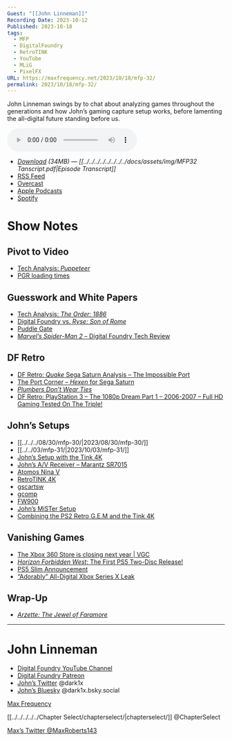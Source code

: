 ```yaml
---
Guest: "[[John Linneman]]"
Recording Date: 2023-10-12
Published: 2023-10-18
tags:
  - MFP
  - DigitalFoundry
  - RetroTINK
  - YouTube
  - MLiG
  - PixelFX
URL: https://maxfrequency.net/2023/10/18/mfp-32/
permalink: 2023/10/18/mfp-32/
---
```

John Linneman swings by to chat about analyzing games throughout the generations and how John’s gaming capture setup works, before lamenting the all-digital future standing before us.

<audio controls>
  <source src="https://traffic.libsyn.com/forcedn/maxfrequency/MFP32_Final.mp3">
</audio>

- *[Download](https://traffic.libsyn.com/forcedn/maxfrequency/MFP32_Final.mp3) (34MB)  — [[../../../../../../../../docs/assets/img/MFP32 Tanscript.pdf|Episode Transcript]]*
- [RSS Feed](https://maxfrequency.libsyn.com/rss)
- [Overcast](https://overcast.fm/itunes1557043396)
- [Apple Podcasts](https://podcasts.apple.com/us/podcast/the-max-frequency-podcast/id1557043396)
- [Spotify](https://open.spotify.com/show/3W1LwBNmhZ6s5QmQViWXKn)

# Show Notes
## Pivot to Video

- [Tech Analysis: *Puppeteer*](https://www.eurogamer.net/digitalfoundry-puppeteer-demo-tech-analysis)
- [PGR loading times](https://youtube.com/watch?v=nv4MpY71rdg)
## Guesswork and White Papers

- [Tech Analysis: *The Order: 1886*](https://www.eurogamer.net/digitalfoundry-2015-the-order-1886-tech-analysis)
- [Digital Foundry vs. *Ryse: Son of Rome*](https://www.eurogamer.net/digitalfoundry-vs-ryse-son-of-rome)
- [Puddle Gate](https://youtube.com/watch?v=L2wr7vebb6Y&t=855)
- [*Marvel’s Spider-Man 2* – Digital Foundry Tech Review](https://youtube.com/watch?v=P8JnbYKrYpA)
## DF Retro

- [DF Retro: *Quake* Sega Saturn Analysis – The Impossible Port](https://youtube.com/watch?v=LUZ436FXB4U)
- [The Port Corner – *Hexen* for Sega Saturn](https://youtube.com/watch?v=etUiMuAdTJ0)
- [*Plumbers Don’t Wear Ties*](https://en.wikipedia.org/wiki/Plumbers_Don%27t_Wear_Ties)
- [DF Retro: PlayStation 3 – The 1080p Dream Part 1 – 2006-2007 – Full HD Gaming Tested On The Triple!](https://youtube.com/watch?v=595xu2tJSjU)
## John’s Setups

- [[../../../08/30/mfp-30/|2023/08/30/mfp-30/]]
- [[../../03/mfp-31/|2023/10/03/mfp-31/]]
- [John’s Setup with the Tink 4K](https://twitter.com/dark1x/status/1686843392917954560)
- [John’s A/V Receiver – Marantz SR7015](https://www.marantz.com/de-de/product/av-receivers/sr7015)
- [Atomos Nina V](https://www.atomos.com/products/ninja-v)
- [RetroTINK 4K](https://www.retrotink.com/post/introducing-the-retrotink-4k)
- [gscartsw](https://www.retrorgb.com/gscartsw.html)
- [gcomp](https://rondoproducts.com/products/gretrostuff-automatic-8-2-component-composite-switch)
- [FW900](https://aperturegrille.fandom.com/wiki/SONY_GDM-FW900)
- [John’s MiSTer Setup](https://youtube.com/watch?v=PfIwDC2F2lc)
- [Combining the PS2 Retro G.E.M and the Tink 4K](https://x.com/dark1x/status/1692523522734596189)
## Vanishing Games

- [The Xbox 360 Store is closing next year | VGC](https://www.videogameschronicle.com/news/the-xbox-360-store-is-closing-next-year/)
- [*Horizon Forbidden West*: The First PS5 Two-Disc Release!](https://youtube.com/watch?v=wk5ZTbLYBP4)
- [PS5 Slim Announcement](https://blog.playstation.com/2023/10/10/new-look-for-ps5-console-this-holiday-season/)
- [“Adorably” All-Digital Xbox Series X Leak](https://www.videogameschronicle.com/news/microsofts-refreshed-xbox-series-x-console-brooklin-has-leaked/)
## Wrap-Up

- [*Arzette: The Jewel of Faramore*](https://store.steampowered.com/app/1924780/Arzette_The_Jewel_of_Faramore/)

---
# John Linneman

- [Digital Foundry YouTube Channel](https://www.youtube.com/@DigitalFoundry)
- [Digital Foundry Patreon](https://www.patreon.com/bePatron?u=4357228&redirect_uri=https%3A%2F%2Fwww.digitalfoundry.net%2Fauth%2Ffinish)
- [John’s Twitter](https://twitter.com/dark1x) @dark1x
- [John’s Bluesky](https://bsky.app/profile/dark1x.bsky.social) @dark1x.bsky.social

[Max Frequency](https://www.maxfrequency.net/)

[[../../../../../Chapter Select/chapterselect/|chapterselect/]] @ChapterSelect

[Max’s Twitter @MaxRoberts143](https://www.twitter.com/MaxRoberts143)